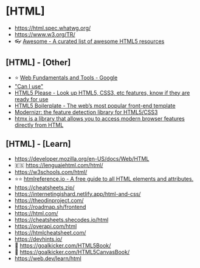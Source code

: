 # [HTML]

- <https://html.spec.whatwg.org/>
- <https://www.w3.org/TR/>
- 👓 [Awesome - A curated list of awesome HTML5 resources](https://github.com/diegocard/awesome-html5)

## [HTML] - [Other]

- ⭐ [Web Fundamentals and Tools - Google](https://developers.google.com/focus/web-development)
- ["Can I use"](https://caniuse.com/)
- [HTML5 Please - Look up HTML5, CSS3, etc features, know if they are ready for use](https://html5please.com/)
- [HTML5 Boilerplate - The web’s most popular front-end template](https://html5boilerplate.com/)
- [Modernizr: the feature detection library for HTML5/CSS3](https://modernizr.com/)
- [htmx is a library that allows you to access modern browser features directly from HTML](https://htmx.org/)

## [HTML] - [Learn]

- <https://developer.mozilla.org/en-US/docs/Web/HTML>
- 🇪🇸 <https://lenguajehtml.com/html/>
- <https://w3schools.com/html/>
- ⭐⭐ [htmlreference.io - A free guide to all HTML elements and attributes.](https://htmlreference.io/)
- <https://cheatsheets.zip/>
- <https://internetingishard.netlify.app/html-and-css/>
- <https://theodinproject.com/>
- <https://roadmap.sh/frontend>
- <https://html.com/>
- <https://cheatsheets.shecodes.io/html>
- <https://overapi.com/html>
- <https://htmlcheatsheet.com/>
- <https://devhints.io/>
- 📕 <https://goalkicker.com/HTML5Book/>
- 📕 <https://goalkicker.com/HTML5CanvasBook/>
- <https://web.dev/learn/html>
